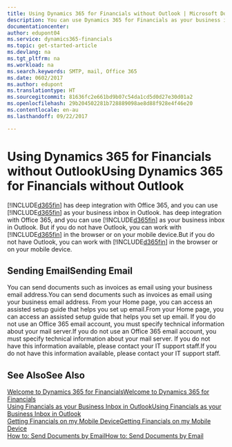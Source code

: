 ```yaml
---
title: Using Dynamics 365 for Financials without Outlook | Microsoft Docs
description: You can use Dynamics 365 for Financials as your business inbox in Outlook because it is integrated with Office 365, however, you can also work without Outlook in a browser or on your mobile device.
documentationcenter: 
author: edupont04
ms.service: dynamics365-financials
ms.topic: get-started-article
ms.devlang: na
ms.tgt_pltfrm: na
ms.workload: na
ms.search.keywords: SMTP, mail, Office 365
ms.date: 0602/2017
ms.author: edupont
ms.translationtype: HT
ms.sourcegitcommit: 81636fc2e661bd9b07c54da1cd5d0d27e30d01a2
ms.openlocfilehash: 29b204502281b728889098ae8d88f928e4f46e20
ms.contentlocale: en-au
ms.lasthandoff: 09/22/2017

---
```

# <a name="using-dynamics-365-for-financials-without-outlook"></a><span data-ttu-id="ad0f1-103">Using Dynamics 365 for Financials without Outlook</span><span class="sxs-lookup"><span data-stu-id="ad0f1-103">Using Dynamics 365 for Financials without Outlook</span></span>
[!INCLUDE[d365fin](includes/d365fin_md.md)]<span data-ttu-id="ad0f1-104"> has deep integration with Office 365, and you can use [!INCLUDE[d365fin](includes/d365fin_md.md)] as your business inbox in Outlook.</span><span class="sxs-lookup"><span data-stu-id="ad0f1-104"> has deep integration with Office 365, and you can use [!INCLUDE[d365fin](includes/d365fin_md.md)] as your business inbox in Outlook.</span></span> <span data-ttu-id="ad0f1-105">But if you do not have Outlook, you can work with [!INCLUDE[d365fin](includes/d365fin_md.md)] in the browser or on your mobile device.</span><span class="sxs-lookup"><span data-stu-id="ad0f1-105">But if you do not have Outlook, you can work with [!INCLUDE[d365fin](includes/d365fin_md.md)] in the browser or on your mobile device.</span></span>  

## <a name="sending-email"></a><span data-ttu-id="ad0f1-106">Sending Email</span><span class="sxs-lookup"><span data-stu-id="ad0f1-106">Sending Email</span></span>
<span data-ttu-id="ad0f1-107">You can send documents such as invoices as email using your business email address.</span><span class="sxs-lookup"><span data-stu-id="ad0f1-107">You can send documents such as invoices as email using your business email address.</span></span> <span data-ttu-id="ad0f1-108">From your Home page, you can access an assisted setup guide that helps you set up email.</span><span class="sxs-lookup"><span data-stu-id="ad0f1-108">From your Home page, you can access an assisted setup guide that helps you set up email.</span></span> <span data-ttu-id="ad0f1-109">If you do not use an Office 365 email account, you must specify technical information about your mail server.</span><span class="sxs-lookup"><span data-stu-id="ad0f1-109">If you do not use an Office 365 email account, you must specify technical information about your mail server.</span></span> <span data-ttu-id="ad0f1-110">If you do not have this information available, please contact your IT support staff.</span><span class="sxs-lookup"><span data-stu-id="ad0f1-110">If you do not have this information available, please contact your IT support staff.</span></span>  


## <a name="see-also"></a><span data-ttu-id="ad0f1-111">See Also</span><span class="sxs-lookup"><span data-stu-id="ad0f1-111">See Also</span></span>
[<span data-ttu-id="ad0f1-112">Welcome to Dynamics 365 for Financials</span><span class="sxs-lookup"><span data-stu-id="ad0f1-112">Welcome to Dynamics 365 for Financials</span></span>](index.md)  
[<span data-ttu-id="ad0f1-113">Using Financials as your Business Inbox in Outlook</span><span class="sxs-lookup"><span data-stu-id="ad0f1-113">Using Financials as your Business Inbox in Outlook</span></span>](madeira-outlook.md)  
[<span data-ttu-id="ad0f1-114">Getting Financials on my Mobile Device</span><span class="sxs-lookup"><span data-stu-id="ad0f1-114">Getting Financials on my Mobile Device</span></span>](install-mobile-app.md)  
[<span data-ttu-id="ad0f1-115">How to: Send Documents by Email</span><span class="sxs-lookup"><span data-stu-id="ad0f1-115">How to: Send Documents by Email</span></span>](ui-how-send-documents-email.md)

